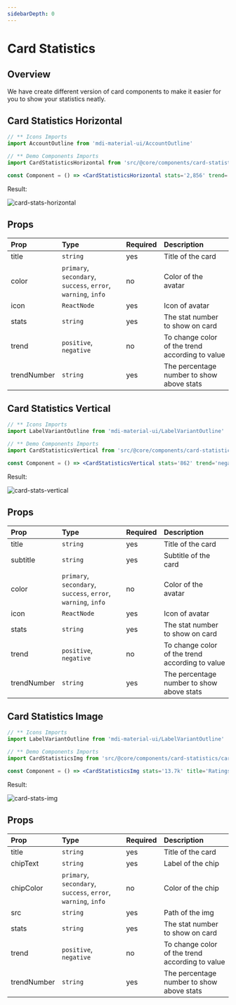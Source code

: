 ```yaml
---
sidebarDepth: 0
---
```


# Card Statistics

## Overview
We have create different version of card components to make it easier for you to show your statistics neatly.


## Card Statistics Horizontal

```jsx
// ** Icons Imports
import AccountOutline from 'mdi-material-ui/AccountOutline'

// ** Demo Components Imports
import CardStatisticsHorizontal from 'src/@core/components/card-statistics/card-stats-horizontal'

const Component = () => <CardStatisticsHorizontal stats='2,856' trend='negative' trendNumber='10.2%' title='New Customers' icon={<AccountOutline />} />
```

Result:

<img alt='card-stats-horizontal' class='medium-zoom' :src="$withBase('/images/components/card-stats-horizontal.png')" />

## Props

| Prop        | Type                                                           | Required | Description                                     |
| :-----------| :--------------------------------------------------------------|:---------| :-----------------------------------------------|
| title       | `string`                                                       |  yes     | Title of the card                               |
| color       | `primary`, `secondary`, `success`, `error`, `warning`, `info`  |  no      | Color of the avatar                             |
| icon        | `ReactNode`                                                    |  yes     | Icon of avatar                                  |
| stats       | `string`                                                       |  yes     | The stat number to show on card                 |
| trend       | `positive`, `negative`                                         |  no      | To change color of the trend according to value |
| trendNumber | `string`                                                       |  yes     | The percentage number to show above stats       |

## Card Statistics Vertical

```jsx
// ** Icons Imports
import LabelVariantOutline from 'mdi-material-ui/LabelVariantOutline'

// ** Demo Components Imports
import CardStatisticsVertical from 'src/@core/components/card-statistics/card-stats-vertical'

const Component = () => <CardStatisticsVertical stats='862' trend='negative' trendNumber='-18%' title='New Project' subtitle='Yearly Project'  icon={<LabelVariantOutline />} />
```

Result:

<img alt='card-stats-vertical' class='medium-zoom' :src="$withBase('/images/components/card-stats-vertical.png')" />

## Props

| Prop        | Type                                                           | Required | Description                                     |
| :-----------| :--------------------------------------------------------------|:---------| :-----------------------------------------------|
| title       | `string`                                                       |  yes     | Title of the card                               |
| subtitle    | `string`                                                       |  yes     | Subtitle of the card                            |
| color       | `primary`, `secondary`, `success`, `error`, `warning`, `info`  |  no      | Color of the avatar                             |
| icon        | `ReactNode`                                                    |  yes     | Icon of avatar                                  |
| stats       | `string`                                                       |  yes     | The stat number to show on card                 |
| trend       | `positive`, `negative`                                         |  no      | To change color of the trend according to value |
| trendNumber | `string`                                                       |  yes     | The percentage number to show above stats       |

## Card Statistics Image

```jsx
// ** Icons Imports
import LabelVariantOutline from 'mdi-material-ui/LabelVariantOutline'

// ** Demo Components Imports
import CardStatisticsImg from 'src/@core/components/card-statistics/card-stats-with-image'

const Component = () => <CardStatisticsImg stats='13.7k' title='Ratings' trendNumber='+38%' chipText='Year of 2021' src='/images/cards/pose_f9.png' />
```

Result:

<img alt='card-stats-img' class='medium-zoom' :src="$withBase('/images/components/card-stats-img.png')" />

## Props

| Prop        | Type                                                           | Required | Description                                     |
| :-----------| :--------------------------------------------------------------|:---------| :-----------------------------------------------|
| title       | `string`                                                       |  yes     | Title of the card                               |
| chipText    | `string`                                                       |  yes     | Label of the chip                               |
| chipColor   | `primary`, `secondary`, `success`, `error`, `warning`, `info`  |  no      | Color of the chip                               |
| src         | `string`                                                       |  yes     | Path of the img                                 |
| stats       | `string`                                                       |  yes     | The stat number to show on card                 |
| trend       | `positive`, `negative`                                         |  no      | To change color of the trend according to value |
| trendNumber | `string`                                                       |  yes     | The percentage number to show above stats       |